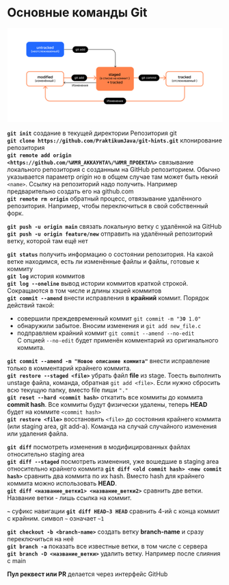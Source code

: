 # Основные команды Git<br>

![Live](img/LiveInGit.png)  
  
__`git init`__ создание в текущей директории Репозитория git  
__`git clone https://github.com/PraktikumJava/git-hints.git`__ клонирование репозитория  
__`git remote add origin <https://github.com/%ИМЯ_АККАУНТА%/%ИМЯ_ПРОЕКТА%>`__ связывание локального репозитория с созданным на GitHub репозиторием. Обычно указывается параметр _origin_ но в общем случае там может быть некий `<name>`. Ссылку на репозиторий надо получить. Например предварительно создать его на github.com  
__`git remote rm origin`__  обратный процесс, отвязывание удалённого репозитория. Например, чтобы переключиться в свой собственный форк.   
  
__`git push -u origin main`__  связать локальную ветку с удалённой на GitHub  
__`git push -u origin feature/new`__  отправить на удалённый репозиторий ветку, которой там ещё нет  
  
__`git status`__ получить информацию о состоянии репозитория. На какой ветке находимся, есть ли изменённые файлы и файлы, готовые к коммиту  
__`git log`__ история коммитов  
__`git log --oneline`__ вывод истории коммитов краткой строкой. Сокращаются в том числе и длины хэшей коммитов  
__`git commit --amend`__ внести исправления в **крайний** коммит. Порядок действий такой:  
- совершили преждевременный коммит `git commit -m "ЗФ 1.0"`  
- обнаружили забытое. Вносим изменения и `git add new_file.c`  
- подправляем крайний коммит `git commit --amend --no-edit`  
С опцией `--no-edit` будет применён комментарий из оригинального коммита.  
   
__`git commit --amend -m "Новое описание коммита"`__ внести исправление только в комментарий крайнего коммита.   
__`git restore --staged <file>`__ убрать файл __file__ из stage. Тоесть выполнить unstage файла, команда, обратная `git add <file>`. Если нужно сбросить всю текущую папку, вместо file пиши `"."`  
__`git reset --hard <commit hash>`__  откатить все коммиты до коммита __commit hash__. Все коммиты будут физически удалены, теперь __HEAD__ будет на коммите `<commit hash>`  
__`git restore <file>`__  восстановить `<file>` до состояния крайнего коммита (или staging area, git add-а). Команда на случай случайного изменения или удаления файла.  
  
__`git diff`__  посмотреть изменения в модифицированных файлах относительно staging area  
__`git diff --staged`__  посмотреть изменения, уже вошедшие в staging area относительно крайнего коммита
__`git diff <old commit hash> <new commit hash>`__  сравнить два коммита по их hash. Вместо hash для крайнего коммита можно использовать __HEAD__.  
__`git diff <название_ветки1> <название_ветки2>`__  сравнить две ветки. Название ветки - лишь ссылка на коммит.  
  
**`~`** суфикс навигации __`git diff HEAD~3 HEAD`__ сравнить 4-ий с конца коммит с крайним. символ `~` означает `~1`   
  
__`git checkout -b <branch-name>`__  создать ветку __branch-name__ и сразу переключиться на неё  
__`git branch -a`__  показать все известные ветки, в том числе с сервера  
__`git branch -D <название_ветки>`__ удалить ветку. Например после слияния с main   
  
**Пул реквест или PR**  делается через интерфейс GitHub  
